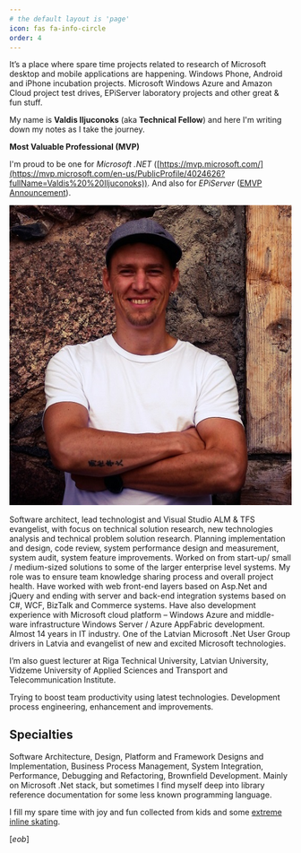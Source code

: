 ```yaml
---
# the default layout is 'page'
icon: fas fa-info-circle
order: 4
---
```


It’s a place where spare time projects related to research of Microsoft desktop and mobile applications are happening. Windows Phone, Android and iPhone incubation projects. Microsoft Windows Azure and Amazon Cloud project test drives, EPiServer laboratory projects  and other great & fun stuff.

My name is **Valdis Iljuconoks** (aka **Technical Fellow**) and here I'm writing down my notes as I take the journey.

**Most Valuable Professional (MVP)** 

I'm proud to be one for *Microsoft .NET* ([https://mvp.microsoft.com/](https://mvp.microsoft.com/en-us/PublicProfile/4024626?fullName=Valdis%20%20Iljuconoks)).
And also for *EPiServer* ([EMVP Announcement](http://world.episerver.com/Articles/Items/EMVP-Announcement/)).

![](https://github.com/valdisiljuconoks/valdisiljuconoks.github.io/blob/495be3b6b97e9559fe8e776d98989062f75782af/assets/img/IMG_7992_tiny.jpg)

Software architect, lead technologist and Visual Studio ALM & TFS evangelist, with focus on technical solution research, new technologies analysis and technical problem solution research. Planning implementation and design, code review, system performance design and measurement, system audit, system feature improvements. Worked on from start-up/ small / medium-sized solutions to some of the larger enterprise level systems. My role was to ensure team knowledge sharing process and overall project health. Have worked with web front-end layers based on Asp.Net and jQuery and ending with server and back-end integration systems based on C#, WCF, BizTalk and Commerce systems. Have also development experience with Microsoft cloud platform – Windows Azure and middle-ware infrastructure Windows Server / Azure AppFabric development. Almost 14 years in IT industry. One of the Latvian Microsoft .Net User Group drivers in Latvia and evangelist of new and excited Microsoft technologies.

I’m also guest lecturer at Riga Technical University, Latvian University, Vidzeme University of Applied Sciences and Transport and Telecommunication Institute.

Trying to boost team productivity using latest technologies. Development process engineering, enhancement and improvements.


## Specialties

Software Architecture, Design, Platform and Framework Designs and Implementation, Business Process Management, System Integration, Performance, Debugging and Refactoring, Brownfield Development. Mainly on Microsoft .Net stack, but sometimes I find myself deep into library reference documentation for some less known programming language.


I fill my spare time with joy and fun collected from kids and some [extreme inline skating](https://en.wikipedia.org/wiki/Aggressive_inline_skating).

[*eob*]
